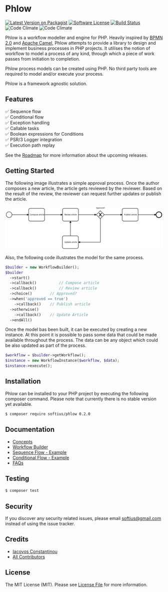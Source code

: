 # Phlow
[![Latest Version on Packagist][ico-version]][link-packagist]
[![Software License][ico-license]](LICENSE.md)
[![Build Status][ico-travis]][link-travis]
![Code Climate][ico-maintenance]
![Code Climate][ico-coverage]


Phlow is a workflow modeller and engine for PHP. Heavily inspired by [BPMN 2.0][link-bpmn2] and [Apache Camel][link-apache-camel], Phlow attempts to provide a library to design and implement business processes in PHP projects. It utilises the notion of workflow to model a process of any kind, through which a piece of work passes from initiation to completion.

Phlow process models can be created using PHP. No third party tools are required to model and/or execute your process.  

Phlow is a framework agnostic solution.

## Features
:white_check_mark: Sequence flow\
:white_check_mark: Conditional flow\
:white_check_mark: Exception handling\
:white_check_mark: Callable tasks\
:white_check_mark: Boolean expressions for Conditions\
:white_check_mark: PSR/3 Logger integration\
:white_check_mark: Execution path replay

See the [Roadmap][link-roadmap] for more information about the upcoming releases.

## Getting Started
The following image illustrates a simple approval process. Once the author composes a new article, the article gets reviewed by the reviewer. Based on the result of the review, the reviewer can request further updates or publish the article.

<img src="https://raw.githubusercontent.com/softius/Phlow/master/docs/article-approval.svg?sanitize=true">

Also, the following code illustrates the model for the same process. 

``` php
$builder = new WorkflowBuilder();
$builder
  ->start()
  ->callback()          // Compose article
  ->callback()          // Review article
  ->choice()        // Approved?
  ->when('approved == true')
    ->callback()    // Publish article
  ->otherwise()
    ->callback()    // Update Article
  ->endAll()
```

Once the model bas been built, it can be executed by creating a new instance. At this point it is possible to pass some data that could be made available throughout the process. The data can be any object which could be also updated as part of the process.

``` php
$workflow = $builder->getWorkflow();
$instance = new WorkflowInstance($workflow, $data);
$instance->execute();
```

## Installation

Phlow can be installed to your PHP project by executing the following composer command. Please note that currently there is no stable version yet available.

``` bash
$ composer require softius/phlow 0.2.0
```

## Documentation
* [Concepts][link-concepts]
* [Workflow Builder][link-workflow-builder]
* [Sequence Flow - Example][link-sequence-flow]
* [Conditional Flow - Example][link-conditional-flow]
* [FAQs][link-faqs]
 
## Testing

``` bash
$ composer test
```

## Security

If you discover any security related issues, please email softius@gmail.com instead of using the issue tracker.

## Credits

- [Iacovos Constantinou][link-author]
- [All Contributors][link-contributors]

## License

The MIT License (MIT). Please see [License File](LICENSE) for more information.

[ico-version]: https://img.shields.io/packagist/v/softius/Phlow.svg?style=flat-square
[ico-license]: https://img.shields.io/badge/license-MIT-brightgreen.svg?style=flat-square
[ico-travis]: https://img.shields.io/travis/softius/Phlow/master.svg?style=flat-square
[ico-maintenance]: https://img.shields.io/codeclimate/maintainability/softius/Phlow.svg?style=flat-square
[ico-downloads]: https://img.shields.io/packagist/dt/softius/phlow.svg?style=flat-square
[ico-coverage]: https://img.shields.io/codeclimate/coverage-letter/softius/Phlow.svg?style=flat-square

[link-packagist]: https://packagist.org/packages/softius/phlow
[link-travis]: https://travis-ci.org/softius/phlow
[link-downloads]: https://packagist.org/packages/softius/phlow
[link-author]: https://github.com/softius
[link-contributors]: ../../contributors
[link-bpmn2]: http://www.bpmn.org/
[link-apache-camel]: http://camel.apache.org
[link-concepts]: https://github.com/softius/Phlow/blob/master/docs/concepts.md
[link-roadmap]: https://github.com/softius/Phlow/blob/master/docs/roadmap.md
[link-faqs]: https://github.com/softius/Phlow/blob/master/docs/faqs.md
[link-workflow-builder]: https://github.com/softius/Phlow/blob/master/docs/workflow-builder.md
[link-sequence-flow]: https://github.com/softius/Phlow/blob/master/docs/sequence-flow.md
[link-conditional-flow]: https://github.com/softius/Phlow/blob/master/docs/conditional-flow.md
